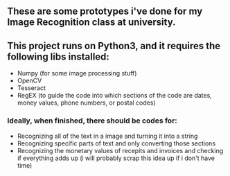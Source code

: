 ## These are some prototypes i've done for my Image Recognition class at university.

## This project runs on Python3, and it requires the following libs installed:

* Numpy (for some image processing stuff)
* OpenCV
* Tesseract
* RegEX (to guide the code into which sections of the code are dates, money values, phone numbers, or postal codes)


### Ideally, when finished, there should be codes for:

* Recognizing all of the text in a image and turning it into a string
* Recognizing specific parts of text and only converting those sections
* Recognizing the monetary values of recepits and invoices and checking if everything adds up (i will probably scrap this idea up if i don't have time)
